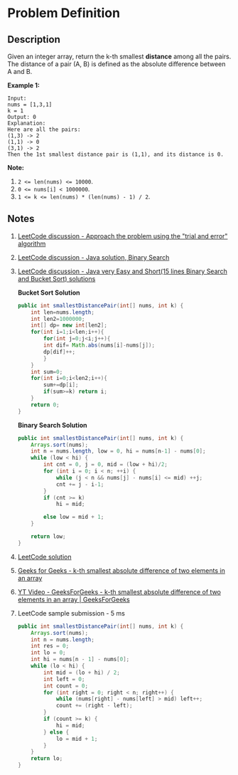 # Problem Definition

## Description

Given an integer array, return the k-th smallest **distance** among all the pairs. The distance of a pair (A, B) is defined as the absolute difference between A and B.

**Example 1:**

```text
Input:
nums = [1,3,1]
k = 1
Output: 0
Explanation:
Here are all the pairs:
(1,3) -> 2
(1,1) -> 0
(3,1) -> 2
Then the 1st smallest distance pair is (1,1), and its distance is 0.
```

**Note:**

1. `2 <= len(nums) <= 10000`.
2. `0 <= nums[i] < 1000000`.
3. `1 <= k <= len(nums) * (len(nums) - 1) / 2`.

## Notes

1. [LeetCode discussion - Approach the problem using the "trial and error" algorithm](https://leetcode.com/explore/interview/card/google/63/sorting-and-searching-4/439/discuss/109082/Approach-the-problem-using-the-"trial-and-error"-algorithm)
1. [LeetCode discussion - Java solution, Binary Search](https://leetcode.com/explore/interview/card/google/63/sorting-and-searching-4/439/discuss/109075/Java-solution-Binary-Search)
1. [LeetCode discussion - Java very Easy and Short(15 lines Binary Search and Bucket Sort) solutions](https://leetcode.com/explore/interview/card/google/63/sorting-and-searching-4/439/discuss/109094/Java-very-Easy-and-Short(15-lines-Binary-Search-and-Bucket-Sort)-solutions)

    **Bucket Sort Solution**

    ```java
    public int smallestDistancePair(int[] nums, int k) {
        int len=nums.length;
        int len2=1000000;
        int[] dp= new int[len2];
        for(int i=1;i<len;i++){
            for(int j=0;j<i;j++){
            int dif= Math.abs(nums[i]-nums[j]);
            dp[dif]++;
            }
        }
        int sum=0;
        for(int i=0;i<len2;i++){
            sum+=dp[i];
            if(sum>=k) return i;
        }
        return 0;
    }
    ```

    **Binary Search Solution**

    ```java
    public int smallestDistancePair(int[] nums, int k) {
        Arrays.sort(nums);
        int n = nums.length, low = 0, hi = nums[n-1] - nums[0];
        while (low < hi) {
            int cnt = 0, j = 0, mid = (low + hi)/2;
            for (int i = 0; i < n; ++i) {
                while (j < n && nums[j] - nums[i] <= mid) ++j;
                cnt += j - i-1;
            }
            if (cnt >= k)
                hi = mid;

            else low = mid + 1;
        }

        return low;
    }
    ```

1. [LeetCode solution](https://leetcode.com/problems/find-k-th-smallest-pair-distance/solution/)
1. [Geeks for Geeks - k-th smallest absolute difference of two elements in an array](https://www.geeksforgeeks.org/k-th-smallest-absolute-difference-two-elements-array/)
1. [YT Video - GeeksForGeeks - k-th smallest absolute difference of two elements in an array | GeeksForGeeks](https://www.youtube.com/watch?v=ZXpYPeRE66E)
1. LeetCode sample submission - 5 ms

    ```java
    public int smallestDistancePair(int[] nums, int k) {
        Arrays.sort(nums);
        int n = nums.length;
        int res = 0;
        int lo = 0;
        int hi = nums[n - 1] - nums[0];
        while (lo < hi) {
            int mid = (lo + hi) / 2;
            int left = 0;
            int count = 0;
            for (int right = 0; right < n; right++) {
                while (nums[right] - nums[left] > mid) left++;
                count += (right - left);
            }
            if (count >= k) {
                hi = mid;
            } else {
                lo = mid + 1;
            }
        }
        return lo;
    }
    ```